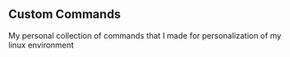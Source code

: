 ## Custom Commands
My personal collection of commands that I made for personalization of my linux environment
